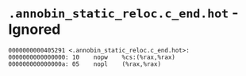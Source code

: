 # `.annobin_static_reloc.c_end.hot` - Ignored

```x86asm
0000000000405291 <.annobin_static_reloc.c_end.hot>:
0000000000000000: 10	nopw	%cs:(%rax,%rax)
000000000000000a: 05	nopl	(%rax,%rax)
```
